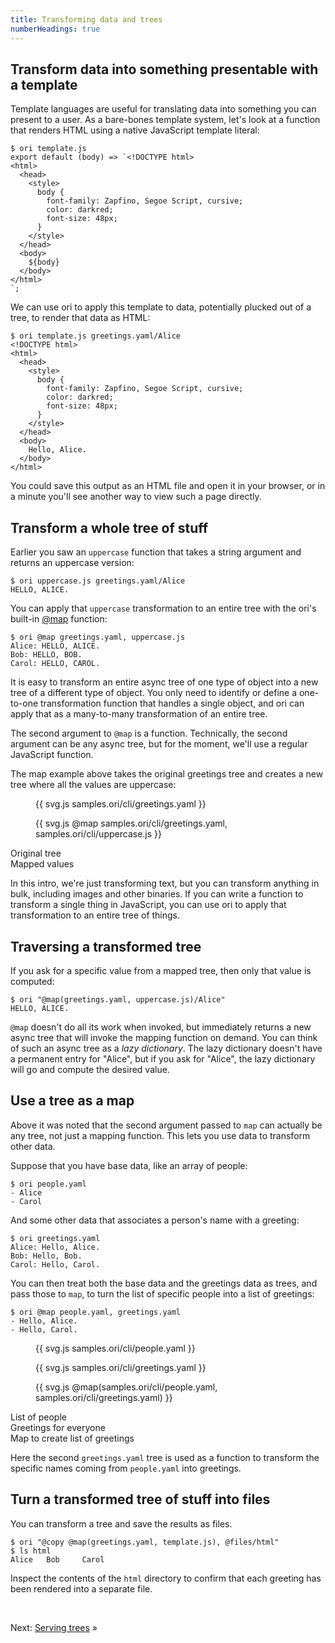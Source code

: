 ```yaml
---
title: Transforming data and trees
numberHeadings: true
---
```


## Transform data into something presentable with a template

Template languages are useful for translating data into something you can present to a user. As a bare-bones template system, let's look at a function that renders HTML using a native JavaScript template literal:

```console
$ ori template.js
export default (body) => `<!DOCTYPE html>
<html>
  <head>
    <style>
      body {
        font-family: Zapfino, Segoe Script, cursive;
        color: darkred;
        font-size: 48px;
      }
    </style>
  </head>
  <body>
    ${body}
  </body>
</html>
`;
```

<span class="tutorialStep"></span> We can use ori to apply this template to data, potentially plucked out of a tree, to render that data as HTML:

```console
$ ori template.js greetings.yaml/Alice
<!DOCTYPE html>
<html>
  <head>
    <style>
      body {
        font-family: Zapfino, Segoe Script, cursive;
        color: darkred;
        font-size: 48px;
      }
    </style>
  </head>
  <body>
    Hello, Alice.
  </body>
</html>
```

You could save this output as an HTML file and open it in your browser, or in a minute you'll see another way to view such a page directly.

## Transform a whole tree of stuff

Earlier you saw an `uppercase` function that takes a string argument and returns an uppercase version:

```console
$ ori uppercase.js greetings.yaml/Alice
HELLO, ALICE.
```

<span class="tutorialStep"></span> You can apply that `uppercase` transformation to an entire tree with the ori's built-in [@map](/language/@map.html) function:

```console
$ ori @map greetings.yaml, uppercase.js
Alice: HELLO, ALICE.
Bob: HELLO, BOB.
Carol: HELLO, CAROL.
```

It is easy to transform an entire async tree of one type of object into a new tree of a different type of object. You only need to identify or define a one-to-one transformation function that handles a single object, and ori can apply that as a many-to-many transformation of an entire tree.

The second argument to `@map` is a function. Technically, the second argument can be any async tree, but for the moment, we'll use a regular JavaScript function.

The map example above takes the original greetings tree and creates a new tree where all the values are uppercase:

<div class="sideBySide">
  <figure>
    {{ svg.js samples.ori/cli/greetings.yaml }}
  </figure>
  <figure>
    {{ svg.js @map samples.ori/cli/greetings.yaml, samples.ori/cli/uppercase.js }}
  </figure>
  <figcaption>Original tree</figcaption>
  <figcaption>Mapped values</figcaption>
</div>

In this intro, we're just transforming text, but you can transform anything in bulk, including images and other binaries. If you can write a function to transform a single thing in JavaScript, you can use ori to apply that transformation to an entire tree of things.

## Traversing a transformed tree

<span class="tutorialStep"></span> If you ask for a specific value from a mapped tree, then only that value is computed:

```console
$ ori "@map(greetings.yaml, uppercase.js)/Alice"
HELLO, ALICE.
```

`@map` doesn't do all its work when invoked, but immediately returns a new async tree that will invoke the mapping function on demand. You can think of such an async tree as a _lazy dictionary_. The lazy dictionary doesn't have a permanent entry for "Alice", but if you ask for "Alice", the lazy dictionary will go and compute the desired value.

## Use a tree as a map

Above it was noted that the second argument passed to `map` can actually be any tree, not just a mapping function. This lets you use data to transform other data.

Suppose that you have base data, like an array of people:

```console
$ ori people.yaml
- Alice
- Carol
```

And some other data that associates a person's name with a greeting:

```console
$ ori greetings.yaml
Alice: Hello, Alice.
Bob: Hello, Bob.
Carol: Hello, Carol.
```

<span class="tutorialStep"></span> You can then treat both the base data and the greetings data as trees, and pass those to `map`, to turn the list of specific people into a list of greetings:

```console
$ ori @map people.yaml, greetings.yaml
- Hello, Alice.
- Hello, Carol.
```

<div class="sideBySide">
  <figure>
    {{ svg.js samples.ori/cli/people.yaml }}
  </figure>
  <figure>
    {{ svg.js samples.ori/cli/greetings.yaml }}
  </figure>
  <figure>
    {{ svg.js @map(samples.ori/cli/people.yaml, samples.ori/cli/greetings.yaml) }}
  </figure>
  <figcaption>List of people</figcaption>
  <figcaption>Greetings for everyone</figcaption>
  <figcaption>Map to create list of greetings</figcaption>
</div>

Here the second `greetings.yaml` tree is used as a function to transform the specific names coming from `people.yaml` into greetings.

## Turn a transformed tree of stuff into files

<span class="tutorialStep"></span> You can transform a tree and save the results as files.

```console
$ ori "@copy @map(greetings.yaml, template.js), @files/html"
$ ls html
Alice   Bob     Carol
```

<span class="tutorialStep"></span> Inspect the contents of the `html` directory to confirm that each greeting has been rendered into a separate file.

&nbsp;

Next: [Serving trees](intro5.html) »

